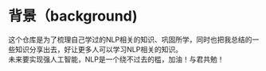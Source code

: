 # 背景（background)
这个仓库是为了梳理自己学过的NLP相关的知识、巩固所学，同时也把我总结的一些知识分享出去，好让更多人可以学习NLP相关的知识。  
未来要实现强人工智能，NLP是一个绕不过去的槛，加油！与君共勉！

